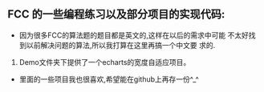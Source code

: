 ## FCC 的一些编程练习以及部分项目的实现代码:
* 因为很多FCC的算法题的题目都是英文的,这样在以后的需求中可能
 不太好找到以前解决问题的算法,所以我打算在这里再搞一个中文要
 求的.
 1. Demo文件夹下提供了一个echarts的宽度自适应项目。
* 里面的一些项目我也很喜欢,希望能在github上再存一份^_^
